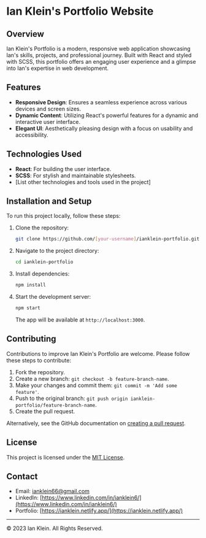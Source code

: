 
# Ian Klein's Portfolio Website

## Overview
Ian Klein's Portfolio is a modern, responsive web application showcasing Ian's skills, projects, and professional journey. Built with React and styled with SCSS, this portfolio offers an engaging user experience and a glimpse into Ian's expertise in web development.

## Features
- **Responsive Design**: Ensures a seamless experience across various devices and screen sizes.
- **Dynamic Content**: Utilizing React's powerful features for a dynamic and interactive user interface.
- **Elegant UI**: Aesthetically pleasing design with a focus on usability and accessibility.

## Technologies Used
- **React**: For building the user interface.
- **SCSS**: For stylish and maintainable stylesheets.
- [List other technologies and tools used in the project]

## Installation and Setup
To run this project locally, follow these steps:

1. Clone the repository:
   ```bash
   git clone https://github.com/[your-username]/ianklein-portfolio.git
   ```
2. Navigate to the project directory:
   ```bash
   cd ianklein-portfolio
   ```
3. Install dependencies:
   ```bash
   npm install
   ```
4. Start the development server:
   ```bash
   npm start
   ```
   The app will be available at `http://localhost:3000`.

## Contributing
Contributions to improve Ian Klein's Portfolio are welcome. Please follow these steps to contribute:

1. Fork the repository.
2. Create a new branch: `git checkout -b feature-branch-name`.
3. Make your changes and commit them: `git commit -m 'Add some feature'`.
4. Push to the original branch: `git push origin ianklein-portfolio/feature-branch-name`.
5. Create the pull request.

Alternatively, see the GitHub documentation on [creating a pull request](https://docs.github.com/en/github/collaborating-with-issues-and-pull-requests/creating-a-pull-request).

## License
This project is licensed under the [MIT License](LICENSE).

## Contact
- Email: [ianklein66@gmail.com](mailto:ianklein66@gmail.com)
- LinkedIn: [https://www.linkedin.com/in/ianklein6/](https://www.linkedin.com/in/ianklein6/)
- Portfolio: [https://ianklein.netlify.app/](https://ianklein.netlify.app/)

---

© 2023 Ian Klein. All Rights Reserved.

